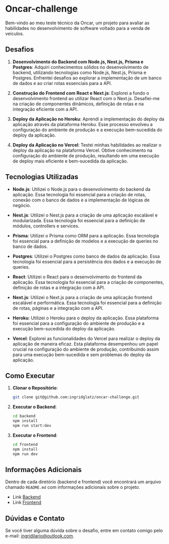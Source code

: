 # Oncar-challenge

Bem-vindo ao meu teste técnico da Oncar, um projeto para avaliar as habilidades no desenvolvimento de software voltado para a venda de veículos.

## Desafios

1. **Desenvolvimento do Backend com Node.js, Nest.js, Prisma e Postgres**: Adquiri conhecimentos sólidos no desenvolvimento de backend, utilizando tecnologias como Node.js, Nest.js, Prisma e Postgres. Enfrentei desafios ao explorar a implementação de um banco de dados e ao criar rotas essenciais para a API.

2. **Construção do Frontend com React e Next.js**: Explorei a fundo o desenvolvimento frontend ao utilizar React com o Next.js. Desafiei-me na criação de componentes dinâmicos, definição de rotas e na integração eficiente com a API.

3. **Deploy da Aplicação no Heroku**: Aprendi a implementação do deploy da aplicação através da plataforma Heroku. Esse processo envolveu a configuração do ambiente de produção e a execução bem-sucedida do deploy da aplicação.

4. **Deploy da Aplicação no Vercel**: Testei minhas habilidades ao realizar o deploy da aplicação na plataforma Vercel. Obtive conhecimento na configuração do ambiente de produção, resultando em uma execução de deploy mais eficiente e bem-sucedida da aplicação.

## Tecnologias Utilizadas

- **Node.js**: Utilizei o Node.js para o desenvolvimento do backend da aplicação. Essa tecnologia foi essencial para a criação de rotas, conexão com o banco de dados e a implementação de lógicas de negócio.

- **Nest.js**: Utilizei o Nest.js para a criação de uma aplicação escalável e modularizada. Essa tecnologia foi essencial para a definição de módulos, controllers e services.

- **Prisma**: Utilizei o Prisma como ORM para a aplicação. Essa tecnologia foi essencial para a definição de modelos e a execução de queries no banco de dados.

- **Postgres**: Utilizei o Postgres como banco de dados da aplicação. Essa tecnologia foi essencial para a persistência dos dados e a execução de queries.

- **React**: Utilizei o React para o desenvolvimento do frontend da aplicação. Essa tecnologia foi essencial para a criação de componentes, definição de rotas e a integração com a API.

- **Next.js**: Utilizei o Next.js para a criação de uma aplicação frontend escalável e performática. Essa tecnologia foi essencial para a definição de rotas, páginas e a integração com a API.

- **Heroku**: Utilizei o Heroku para o deploy da aplicação. Essa plataforma foi essencial para a configuração do ambiente de produção e a execução bem-sucedida do deploy da aplicação.

- **Vercel**: Explorei as funcionalidades do Vercel para realizar o deploy da aplicação de maneira eficaz. Esta plataforma desempenhou um papel crucial na configuração do ambiente de produção, contribuindo assim para uma execução bem-sucedida e sem problemas do deploy da aplicação.

## Como Executar

1. **Clonar o Repositório**:
   ```sh
   git clone git@github.com:ingridglatz/oncar-challenge.git
   ```
2. **Executar o Backend**:
   ```sh
   cd backend
   npm install
   npm run start:dev
   ```
3. **Executar o Frontend**:
   ```sh
   cd frontend
   npm install
   npm run dev
   ```

## Informações Adicionais

Dentro de cada diretório (backend e frontend) você encontrará um arquivo chamado `README.md` com informações adicionais sobre o projeto.

- Link [Backend](https://oncar-challenge-be0740413b49.herokuapp.com/)
- Link [Frontend](https://oncar-challenge.vercel.app/)

## Dúvidas e Contato

Se você tiver alguma dúvida sobre o desafio, entre em contato comigo pelo e-mail: ingridilario@outlook.com.

